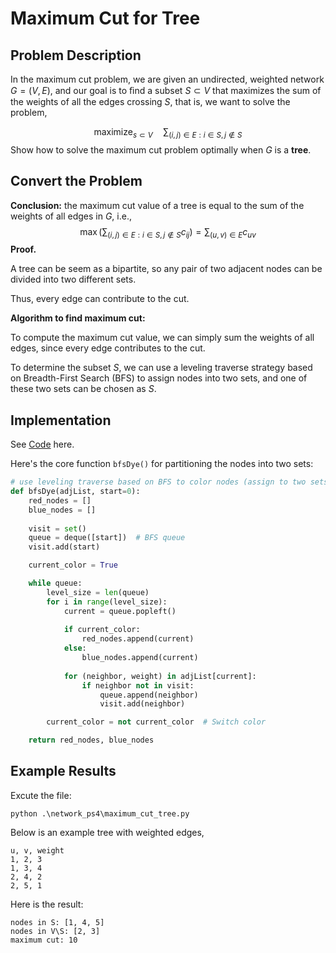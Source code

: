 # Maximum Cut for Tree

## Problem Description

In the maximum cut problem, we are given an undirected, weighted network $G = (V, E)$, and our goal is to ﬁnd a subset $S ⊂ V$ that maximizes the sum of the weights of all the edges crossing $S$, that is, we want to solve the problem, 

$$
\text{maximize}_{s\subset V} \quad \sum_{(i,j) \in E : i \in S, j \notin S}
$$
Show how to solve the maximum cut problem optimally when $G$ is a **tree**.

## Convert the Problem

**Conclusion:** the maximum cut value of a tree is equal to the sum of the weights of all edges in $G$, i.e., 
$$
\max(\sum_{(i,j) \in E : i \in S, j \notin S} c_{ij}) = \sum_{(u,v)\in E} c_{uv}
$$
**Proof.** 

A tree can be seem as a bipartite, so any pair of two adjacent nodes can be divided into two different sets. 

Thus, every edge can contribute to the cut. 

**Algorithm to find maximum cut:** 

To compute the maximum cut value, we can simply sum the weights of all edges, since every edge contributes to the cut. 

To determine the subset $S$, we can use a leveling traverse strategy based on Breadth-First Search (BFS) to assign nodes into two sets, and one of these two sets can be chosen as $S$.  

## Implementation

See [Code](./maximum_cut_tree.py) here. 

Here's the core function `bfsDye()` for partitioning the nodes into two sets: 

```python
# use leveling traverse based on BFS to color nodes (assign to two sets)
def bfsDye(adjList, start=0): 
    red_nodes = []
    blue_nodes = []
    
    visit = set()
    queue = deque([start])  # BFS queue
    visit.add(start)

    current_color = True

    while queue: 
        level_size = len(queue)
        for i in range(level_size):
            current = queue.popleft()
            
            if current_color:
                red_nodes.append(current)
            else: 
                blue_nodes.append(current)
            
            for (neighbor, weight) in adjList[current]:
                if neighbor not in visit:
                    queue.append(neighbor)
                    visit.add(neighbor)

        current_color = not current_color  # Switch color

    return red_nodes, blue_nodes
```

## Example Results

Excute the file: 

```
python .\network_ps4\maximum_cut_tree.py
```

Below is an example tree with weighted edges, 

```
u, v, weight
1, 2, 3
1, 3, 4
2, 4, 2
2, 5, 1
```

Here is the result: 

```
nodes in S: [1, 4, 5]
nodes in V\S: [2, 3]
maximum cut: 10
```

